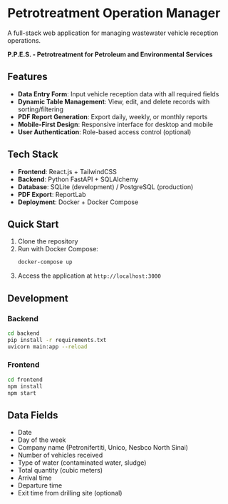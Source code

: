 # Petrotreatment Operation Manager

A full-stack web application for managing wastewater vehicle reception operations.

**P.P.E.S. - Petrotreatment for Petroleum and Environmental Services**

## Features

- **Data Entry Form**: Input vehicle reception data with all required fields
- **Dynamic Table Management**: View, edit, and delete records with sorting/filtering
- **PDF Report Generation**: Export daily, weekly, or monthly reports
- **Mobile-First Design**: Responsive interface for desktop and mobile
- **User Authentication**: Role-based access control (optional)

## Tech Stack

- **Frontend**: React.js + TailwindCSS
- **Backend**: Python FastAPI + SQLAlchemy
- **Database**: SQLite (development) / PostgreSQL (production)
- **PDF Export**: ReportLab
- **Deployment**: Docker + Docker Compose

## Quick Start

1. Clone the repository
2. Run with Docker Compose:
   ```bash
   docker-compose up
   ```
3. Access the application at `http://localhost:3000`

## Development

### Backend
```bash
cd backend
pip install -r requirements.txt
uvicorn main:app --reload
```

### Frontend
```bash
cd frontend
npm install
npm start
```

## Data Fields

- Date
- Day of the week
- Company name (Petronifertiti, Unico, Nesbco North Sinai)
- Number of vehicles received
- Type of water (contaminated water, sludge)
- Total quantity (cubic meters)
- Arrival time
- Departure time
- Exit time from drilling site (optional)